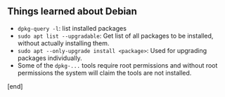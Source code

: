 ## Things learned about Debian

 * `dpkg-query -l`: list installed packages
 * `sudo apt list --upgradable`: Get list of all packages to be installed, without actually installing them.
 * `sudo apt --only-upgrade install <package>`: Used for upgrading packages individually.
 * Some of the `dpkg-...` tools require root permissions and without root permissions the system will claim the tools are not installed.

[end]

